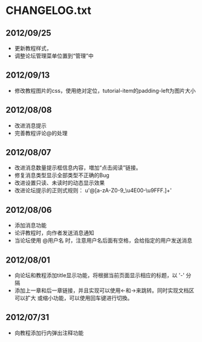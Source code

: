CHANGELOG.txt
================

2012/09/25
--------------

* 更新教程样式，
* 调整论坛管理菜单位置到“管理”中

2012/09/13
--------------

* 修改教程图片的css，使用绝对定位，tutorial-item的padding-left为图片大小

2012/08/08
--------------

* 改进消息提示
* 完善教程评论@的处理

2012/08/07
--------------

* 改进消息数量提示框信息内容，増加“点击阅读”链接。
* 修复消息类型显示全部类型不正确的Bug
* 改进设置只读、未读时的动态显示效果
* 改进论坛提示的正则式规则： u'@[a-zA-Z0-9_\u4E00-\u9FFF\.]+'

2012/08/06
--------------

* 添加消息功能
* 论评教程时，向作者发送消息通知
* 当论坛使用 @用户名 时，注意用户名后面有空格，会给指定的用户发送消息

2012/08/01
-----------

* 向论坛和教程添加title显示功能，将根据当前页面显示相应的标题，以 '-' 分隔
* 添加上一章和后一章链接，并且实现可以使用<-和->来跳转。同时实现文档区可以扩大
  或缩小功能，可以使用回车键进行切換。

2012/07/31
-----------
* 向教程添加行内弹出注释功能